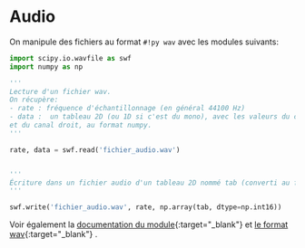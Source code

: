# Audio

On manipule des fichiers au format `#!py wav` avec les modules suivants:

```python linenums='1'
import scipy.io.wavfile as swf
import numpy as np

'''
Lecture d'un fichier wav.
On récupère:
- rate : fréquence d'échantillonnage (en général 44100 Hz)
- data :  un tableau 2D (ou 1D si c'est du mono), avec les valeurs du canal gauche
et du canal droit, au format numpy.
'''

rate, data = swf.read('fichier_audio.wav')


'''
Écriture dans un fichier audio d'un tableau 2D nommé tab (converti au format numpy):
'''

swf.write('fichier_audio.wav', rate, np.array(tab, dtype=np.int16))
```

Voir également la [documentation du module](https://docs.scipy.org/doc/scipy/reference/generated/scipy.io.wavfile.read.html){:target="_blank"} et [le format wav](https://fr.wikipedia.org/wiki/Waveform_Audio_File_Format){:target="_blank"} .